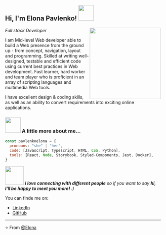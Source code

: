<h2> Hi, I'm Elona Pavlenko! <img src="https://media.giphy.com/media/mGcNjsfWAjY5AEZNw6/giphy.gif" width="50"></h2>
<img align='right' src="https://media.giphy.com/media/ieyl9zmCjO4b4t6qoY/giphy.gif" width="230">
<p><em> Full stack Developer</em></p>
  
<div>
 <p>
I am Mid-level Web developer able to build a Web presence from the ground up - from concept, navigation, layout and programming. Skilled at writing well-designed, testable and efficient code using current best practices in Web development. Fast learner, hard worker and team player who is proficient in an array of scripting languages and multimedia Web tools.

I have excellent design & coding skills, as well as an ability to convert requirements into exciting online applications.
</p>
</div>

### <img src="https://media.giphy.com/media/VgCDAzcKvsR6OM0uWg/giphy.gif" width="50"> A little more about me...  

```javascript
const pavlenkoelona = {
  pronouns: "she" | "her",
  code: [Javascript, Typescript, HTML, CSS, Python],
  tools: [React, Node, Storybook, Styled-Components, Jest, Docker],
}
```

<img src="https://media.giphy.com/media/LnQjpWaON8nhr21vNW/giphy.gif" width="60"> <em><b>I love connecting with different people</b> so if you want to say <b>hi, I'll be happy to meet you more!</b> :)</em>


You can finde me on:
- [LinkedIn](https://www.linkedin.com/in/elona-pavlenko)
- [GitHub](https://github.com/pavlenkoelona)

---

⭐️ From [@Elona](https://github.com/pavlenkoelona)

<!---
pavlenkoelona/pavlenkoelona is a ✨ special ✨ repository because its `README.md` (this file) appears on your GitHub profile.
You can click the Preview link to take a look at your changes.
--->
